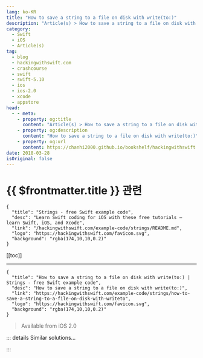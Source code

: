 ```yaml
---
lang: ko-KR
title: "How to save a string to a file on disk with write(to:)"
description: "Article(s) > How to save a string to a file on disk with write(to:)"
category:
  - Swift
  - iOS
  - Article(s)
tag: 
  - blog
  - hackingwithswift.com
  - crashcourse
  - swift
  - swift-5.10
  - ios
  - ios-2.0
  - xcode
  - appstore
head:
  - - meta:
    - property: og:title
      content: "Article(s) > How to save a string to a file on disk with write(to:)"
    - property: og:description
      content: "How to save a string to a file on disk with write(to:)"
    - property: og:url
      content: https://chanhi2000.github.io/bookshelf/hackingwithswift.com/example-code/strings/how-to-save-a-string-to-a-file-on-disk-with-writeto.html
date: 2018-03-28
isOriginal: false
---
```


# {{ $frontmatter.title }} 관련

```component VPCard
{
  "title": "Strings - free Swift example code",
  "desc": "Learn Swift coding for iOS with these free tutorials – learn Swift, iOS, and Xcode",
  "link": "/hackingwithswift.com/example-code/strings/README.md",
  "logo": "https://hackingwithswift.com/favicon.svg",
  "background": "rgba(174,10,10,0.2)"
}
```

[[toc]]

---

```component VPCard
{
  "title": "How to save a string to a file on disk with write(to:) | Strings - free Swift example code",
  "desc": "How to save a string to a file on disk with write(to:)",
  "link": "https://hackingwithswift.com/example-code/strings/how-to-save-a-string-to-a-file-on-disk-with-writeto",
  "logo": "https://hackingwithswift.com/favicon.svg",
  "background": "rgba(174,10,10,0.2)"
}
```

> Available from iOS 2.0

<!-- TODO: 작성 -->

<!-- 
All strings have a `write(to:)` method that lets you save the contents of the string to disk. You need to provide a filename to write to, plus two more parameters: whether the write should be atomic, and what string encoding to use. The second parameter should nearly always be `true` because it avoids concurrency problems. The third parameter should nearly always be `String.Encoding.utf8`, which is pretty much the standard for reading and writing text.

Be warned: writing a string to disk can throw an exception, so you need to catch any errors and warn the user.

Here's the code:

```swift
let str = "Super long string here"
let filename = getDocumentsDirectory().appendingPathComponent("output.txt")

do {
    try str.write(to: filename, atomically: true, encoding: String.Encoding.utf8)
} catch {
    // failed to write file – bad permissions, bad filename, missing permissions, or more likely it can't be converted to the encoding
}
```

That code uses a helper function called `getDocumentsDirectory()`, which finds the path to where you can save your app's files. Here it is:

```swift
func getDocumentsDirectory() -> URL {
    let paths = FileManager.default.urls(for: .documentDirectory, in: .userDomainMask)
    return paths[0]
}
```

-->

::: details Similar solutions…

<!--
/example-code/media/how-to-save-a-uiimage-to-a-file-using-jpegdata-and-pngdata">How to save a UIImage to a file using jpegData() and pngData() 
/example-code/strings/how-to-load-a-string-from-a-file-in-your-bundle">How to load a string from a file in your bundle 
/example-code/system/how-to-read-your-apps-version-from-your-infoplist-file">How to read your app’s version from your Info.plist file 
/example-code/system/how-to-find-the-path-to-a-file-in-your-bundle">How to find the path to a file in your bundle 
/example-code/language/how-to-write-a-closure-that-returns-a-value">How to write a closure that returns a value</a>
-->

:::

